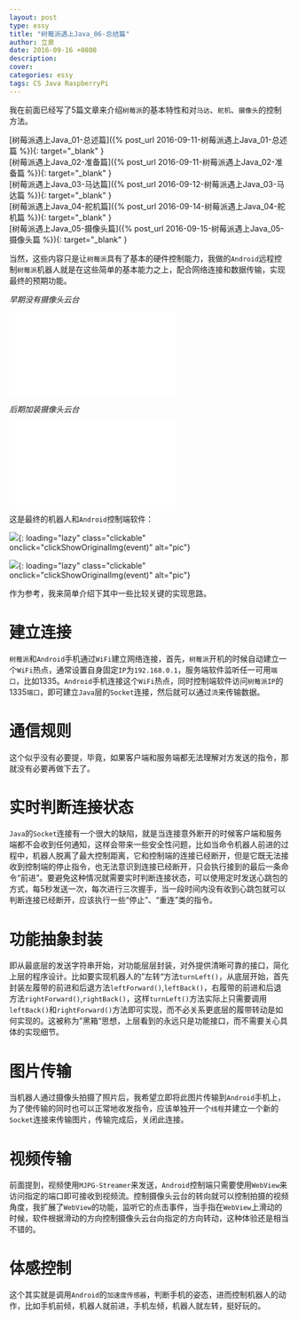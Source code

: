 ```yaml
---
layout: post
type: essy
title: "树莓派遇上Java_06-总结篇"
author: 立泉
date: 2016-09-16 +0800
description: 
cover: 
categories: essy
tags: CS Java RaspberryPi
---
```


我在前面已经写了5篇文章来介绍`树莓派`的基本特性和对`马达`、`舵机`、`摄像头`的控制方法。

[树莓派遇上Java_01-总述篇]({% post_url 2016-09-11-树莓派遇上Java_01-总述篇 %}){: target="_blank" }  
[树莓派遇上Java_02-准备篇]({% post_url 2016-09-11-树莓派遇上Java_02-准备篇 %}){: target="_blank" }  
[树莓派遇上Java_03-马达篇]({% post_url 2016-09-12-树莓派遇上Java_03-马达篇 %}){: target="_blank" }  
[树莓派遇上Java_04-舵机篇]({% post_url 2016-09-14-树莓派遇上Java_04-舵机篇 %}){: target="_blank" }  
[树莓派遇上Java_05-摄像头篇]({% post_url 2016-09-15-树莓派遇上Java_05-摄像头篇 %}){: target="_blank" }

当然，这些内容只是让`树莓派`具有了基本的硬件控制能力，我做的`Android`远程控制`树莓派`机器人就是在这些简单的基本能力之上，配合网络连接和数据传输，实现最终的预期功能。

*早期没有摄像头云台*

<div class="video-container">
    <iframe loading="lazy" src="//player.bilibili.com/player.html?aid=7220639&bvid=BV1Qs411W7Ej&cid=11806879&page=1" scrolling="no" border="0" frameborder="no" framespacing="0" allowfullscreen="true"> </iframe>
</div>

*后期加装摄像头云台*

<div class="video-container">
    <iframe loading="lazy" src="//player.bilibili.com/player.html?aid=7220639&bvid=BV1Qs411W7Ej&cid=11806118&page=2" scrolling="no" border="0" frameborder="no" framespacing="0" allowfullscreen="true"> </iframe>
</div>

这是最终的机器人和`Android`控制端软件：

![](https://apqx.oss-cn-hangzhou.aliyuncs.com/blog/20160916/pi_robot_thumb.jpg){: loading="lazy" class="clickable" onclick="clickShowOriginalImg(event)" alt="pic"}

![](https://apqx.oss-cn-hangzhou.aliyuncs.com/blog/20160916/pi_controller_android.png){: loading="lazy" class="clickable" onclick="clickShowOriginalImg(event)" alt="pic"}

作为参考，我来简单介绍下其中一些比较关键的实现思路。

# 建立连接

`树莓派`和`Android`手机通过`WiFi`建立网络连接，首先，`树莓派`开机的时候自动建立一个`WiFi`热点，通常设置自身固定`IP`为`192.168.0.1`，服务端软件监听任一可用`端口`，比如1335。`Android`手机连接这个`WiFi`热点，同时控制端软件访问`树莓派IP`的1335`端口`，即可建立`Java`层的`Socket`连接，然后就可以通过`流`来传输数据。

# 通信规则

这个似乎没有必要提，毕竟，如果客户端和服务端都无法理解对方发送的指令，那就没有必要再做下去了。

# 实时判断连接状态

`Java`的`Socket`连接有一个很大的缺陷，就是当连接意外断开的时候客户端和服务端都不会收到任何通知，这样会带来一些安全性问题，比如当命令机器人前进的过程中，机器人脱离了最大控制距离，它和控制端的连接已经断开，但是它既无法接收到控制端的停止指令，也无法意识到连接已经断开，只会执行接到的最后一条命令“前进”。要避免这种情况就需要实时判断连接状态，可以使用定时发送心跳包的方式，每5秒发送一次，每次进行三次握手，当一段时间内没有收到心跳包就可以判断连接已经断开，应该执行一些“停止”、“重连”类的指令。

# 功能抽象封装

即从最底层的发送字符串开始，对功能层层封装，对外提供清晰可靠的接口，简化上层的程序设计。比如要实现机器人的”左转“方法`turnLeft()`，从底层开始，首先封装左履带的前进和后退方法`leftForward()`,`leftBack()`，右履带的前进和后退方法`rightForward()`,`rightBack()`，这样`turnLeft()`方法实际上只需要调用`leftBack()`和`rightForward()`方法即可实现，而不必关系更底层的履带转动是如何实现的。这被称为”黑箱“思想，上层看到的永远只是功能接口，而不需要关心具体的实现细节。

# 图片传输

当机器人通过摄像头拍摄了照片后，我希望立即将此图片传输到`Android`手机上，为了使传输的同时也可以正常地收发指令，应该单独开一个`线程`并建立一个新的`Socket`连接来传输图片，传输完成后，关闭此连接。

# 视频传输

前面提到，视频使用`MJPG-Streamer`来发送，`Android`控制端只需要使用`WebView`来访问指定的端口即可接收到视频流。控制摄像头云台的转向就可以控制拍摄的视频角度，我扩展了`WebView`的功能，监听它的点击事件，当手指在`WebView`上滑动的时候，软件根据滑动的方向控制摄像头云台向指定的方向转动，这种体验还是相当不错的。

# 体感控制

这个其实就是调用`Android`的`加速度传感器`，判断手机的姿态，进而控制机器人的动作，比如手机前倾，机器人就前进，手机左倾，机器人就左转，挺好玩的。